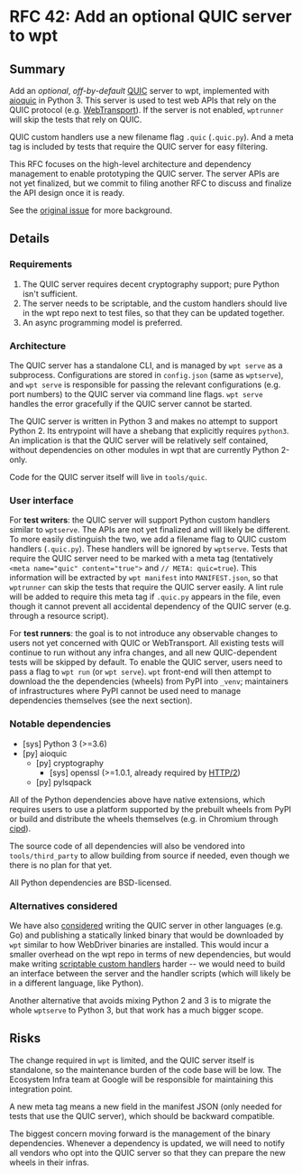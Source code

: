 # RFC 42: Add an optional QUIC server to wpt

## Summary

Add an *optional*, *off-by-default* [QUIC](https://quicwg.org/) server to wpt,
implemented with [aioquic](https://github.com/aiortc/aioquic) in Python 3. This
server is used to test web APIs that rely on the QUIC protocol (e.g.
[WebTransport](https://wicg.github.io/web-transport/)). If the server is not
enabled, `wptrunner` will skip the tests that rely on QUIC.

QUIC custom handlers use a new filename flag `.quic` (`.quic.py`). And a meta
tag is included by tests that require the QUIC server for easy filtering.

This RFC focuses on the high-level architecture and dependency management to
enable prototyping the QUIC server. The server APIs are not yet finalized, but
we commit to filing another RFC to discuss and finalize the API design once it
is ready.

See the [original issue][original-issue] for more background.

## Details

### Requirements

1.  The QUIC server requires decent cryptography support; pure Python isn't
    sufficient.
2.  The server needs to be scriptable, and the custom handlers should live in
    the wpt repo next to test files, so that they can be updated together.
3.  An async programming model is preferred.

### Architecture

The QUIC server has a standalone CLI, and is managed by `wpt serve` as a
subprocess. Configurations are stored in `config.json` (same as `wptserve`), and
`wpt serve` is responsible for passing the relevant configurations (e.g. port
numbers) to the QUIC server via command line flags. `wpt serve` handles the
error gracefully if the QUIC server cannot be started.

The QUIC server is written in Python 3 and makes no attempt to support Python 2.
Its entrypoint will have a shebang that explicitly requires `python3`. An
implication is that the QUIC server will be relatively self contained, without
dependencies on other modules in wpt that are currently Python 2-only.

Code for the QUIC server itself will live in `tools/quic`.

### User interface

For **test writers**: the QUIC server will support Python custom handlers
similar to `wptserve`. The APIs are not yet finalized and will likely be
different. To more easily distinguish the two, we add a filename flag to QUIC
custom handlers (`.quic.py`). These handlers will be ignored by `wptserve`.
Tests that require the QUIC server need to be marked with a meta tag
(tentatively `<meta name="quic" content="true">` and `// META: quic=true`). This
information will be extracted by `wpt manifest` into `MANIFEST.json`, so that
`wptrunner` can skip the tests that require the QUIC server easily. A lint rule
will be added to require this meta tag if `.quic.py` appears in the file, even
though it cannot prevent all accidental dependency of the QUIC server (e.g.
through a resource script).

For **test runners**: the goal is to not introduce any observable changes to
users not yet concerned with QUIC or WebTransport. All existing tests will
continue to run without any infra changes, and all new QUIC-dependent tests will
be skipped by default. To enable the QUIC server, users need to pass a flag to
`wpt run` (or `wpt serve`). `wpt` front-end will then attempt to download the
the dependencies (wheels) from PyPI into `_venv`; maintainers of infrastructures
where PyPI cannot be used need to manage dependencies themselves (see the next
section).

### Notable dependencies

* [sys] Python 3 (>=3.6)
* [py] aioquic
    * [py] cryptography
        * [sys] openssl (>=1.0.1, already required by [HTTP/2](http2.md))
    * [py] pylsqpack

All of the Python dependencies above have native extensions, which requires
users to use a platform supported by the prebuilt wheels from PyPI or build and
distribute the wheels themselves (e.g. in Chromium through
[cipd](https://chromium.googlesource.com/chromium/src/+/master/docs/cipd.md)).

The source code of all dependencies will also be vendored into
`tools/third_party` to allow building from source if needed, even though we
there is no plan for that yet.

All Python dependencies are BSD-licensed.

### Alternatives considered

We have also [considered][original-issue] writing the QUIC server in other
languages (e.g. Go) and publishing a statically linked binary that would be
downloaded by `wpt` similar to how WebDriver binaries are installed. This would
incur a smaller overhead on the wpt repo in terms of new dependencies, but would
make writing [scriptable custom handlers](#requirements) harder -- we would need
to build an interface between the server and the handler scripts (which will
likely be in a different language, like Python).

Another alternative that avoids mixing Python 2 and 3 is to migrate the whole
`wptserve` to Python 3, but that work has a much bigger scope.

## Risks

The change required in `wpt` is limited, and the QUIC server itself is
standalone, so the maintenance burden of the code base will be low. The
Ecosystem Infra team at Google will be responsible for maintaining this
integration point.

A new meta tag means a new field in the manifest JSON (only needed for tests
that use the QUIC server), which should be backward compatible.

The biggest concern moving forward is the management of the binary dependencies.
Whenever a dependency is updated, we will need to notify all vendors who opt
into the QUIC server so that they can prepare the new wheels in their infras.

[original-issue]: https://github.com/web-platform-tests/wpt/issues/19114
